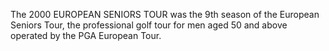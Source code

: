 The 2000 EUROPEAN SENIORS TOUR was the 9th season of the European Seniors Tour, the professional golf tour for men aged 50 and above operated by the PGA European Tour.
